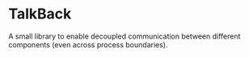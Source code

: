 # TalkBack

A small library to enable decoupled communication between different components (even across process boundaries).
